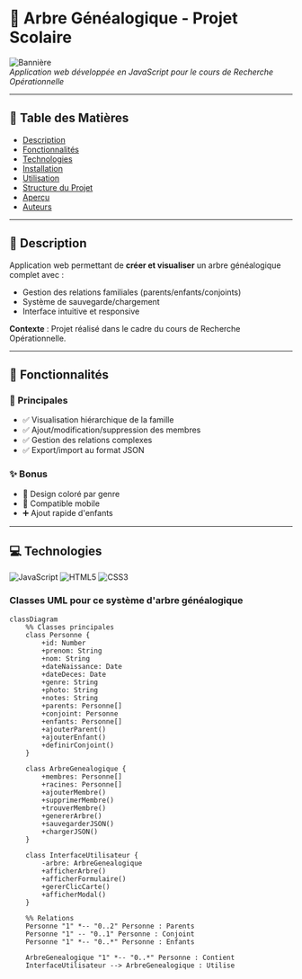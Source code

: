# 🌳 Arbre Généalogique - Projet Scolaire

![Bannière](https://via.placeholder.com/800x200?text=Arbre+Généalogique)  
*Application web développée en JavaScript pour le cours de Recherche Opérationnelle*

---

## 📌 Table des Matières
- [Description](#-description)
- [Fonctionnalités](#-fonctionnalités)
- [Technologies](#-technologies)
- [Installation](#-installation)
- [Utilisation](#-utilisation)
- [Structure du Projet](#-structure-du-projet)
- [Aperçu](#-aperçu)
- [Auteurs](#-auteurs)

---

## 📝 Description
Application web permettant de **créer et visualiser** un arbre généalogique complet avec :
- Gestion des relations familiales (parents/enfants/conjoints)
- Système de sauvegarde/chargement
- Interface intuitive et responsive

**Contexte** : Projet réalisé dans le cadre du cours de Recherche Opérationnelle.

---

## 🎯 Fonctionnalités
### 🌟 Principales
- ✅ Visualisation hiérarchique de la famille
- ✅ Ajout/modification/suppression des membres
- ✅ Gestion des relations complexes
- ✅ Export/import au format JSON

### ✨ Bonus
- 🎨 Design coloré par genre
- 📱 Compatible mobile
- ➕ Ajout rapide d'enfants

---

## 💻 Technologies
![JavaScript](https://img.shields.io/badge/JavaScript-ES6+-yellow?logo=javascript)
![HTML5](https://img.shields.io/badge/HTML5-E34F26?logo=html5)
![CSS3](https://img.shields.io/badge/CSS3-1572B6?logo=css3)

### Classes UML pour ce système d'arbre généalogique

```mermaid
classDiagram
    %% Classes principales
    class Personne {
        +id: Number
        +prenom: String
        +nom: String
        +dateNaissance: Date
        +dateDeces: Date
        +genre: String
        +photo: String
        +notes: String
        +parents: Personne[]
        +conjoint: Personne
        +enfants: Personne[]
        +ajouterParent()
        +ajouterEnfant()
        +definirConjoint()
    }

    class ArbreGenealogique {
        +membres: Personne[]
        +racines: Personne[]
        +ajouterMembre()
        +supprimerMembre()
        +trouverMembre()
        +genererArbre()
        +sauvegarderJSON()
        +chargerJSON()
    }

    class InterfaceUtilisateur {
        -arbre: ArbreGenealogique
        +afficherArbre()
        +afficherFormulaire()
        +gererClicCarte()
        +afficherModal()
    }

    %% Relations
    Personne "1" *-- "0..2" Personne : Parents
    Personne "1" -- "0..1" Personne : Conjoint
    Personne "1" *-- "0..*" Personne : Enfants
    
    ArbreGenealogique "1" *-- "0..*" Personne : Contient
    InterfaceUtilisateur --> ArbreGenealogique : Utilise
